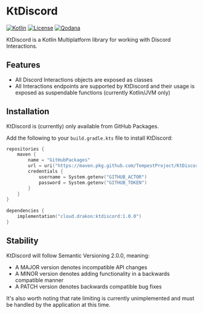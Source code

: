# KtDiscord

[![Kotlin](https://img.shields.io/badge/kotlin-1.8.0-blue.svg?logo=kotlin)](http://kotlinlang.org)
[![License](https://img.shields.io/github/license/TempestProject/KtDiscord)](https://www.gnu.org/licenses/agpl-3.0.en.html)
[![Qodana](https://github.com/TempestProject/KtDiscord/actions/workflows/code_quality.yml/badge.svg)](https://github.com/TempestProject/KtDiscord/actions/workflows/code_quality.yml)

KtDiscord is a Kotlin Multiplatform library for working with Discord Interactions.

## Features

* All Discord Interactions objects are exposed as classes
* All Interactions endpoints are supported by KtDiscord and their usage is exposed as suspendable functions (currently
  Kotlin/JVM only)

## Installation

KtDiscord is (currently) only available from GitHub Packages.

Add the following to your `build.gradle.kts` file to install KtDiscord:

```kotlin
repositories {
    maven {
        name = "GitHubPackages"
        url = uri("https://maven.pkg.github.com/TempestProject/KtDiscord")
        credentials {
            username = System.getenv("GITHUB_ACTOR")
            password = System.getenv("GITHUB_TOKEN")
        }
    }
}
    
dependencies {
    implementation("cloud.drakon:ktdiscord:1.0.0")
}
```

## Stability

KtDiscord will follow Semantic Versioning 2.0.0, meaning:

* A MAJOR version denotes incompatible API changes
* A MINOR version denotes adding functionality in a backwards compatible manner
* A PATCH version denotes backwards compatible bug fixes

It's also worth noting that rate limiting is currently unimplemented and must be handled by the application at this
time.
